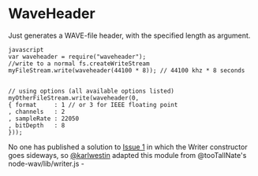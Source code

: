 WaveHeader
====

Just generates a WAVE-file header, with the specified length as argument.

    javascript
    var waveheader = require("waveheader");
    //write to a normal fs.createWriteStream
    myFileStream.write(waveheader(44100 * 8)); // 44100 khz * 8 seconds


    // using options (all available options listed)
    myOtherFileStream.write(waveheader(0,
    { format     : 1 // or 3 for IEEE floating point
    , channels   : 2
    , sampleRate : 22050
    , bitDepth   : 8
    })); 

No one has published a solution to [Issue 1](https://github.com/TooTallNate/node-wav/issues/1) in which
the Writer constructor goes sideways,
so [@karlwestin](https://github.com/karlwestin) adapted this module from @tooTallNate's node-wav/lib/writer.js -
